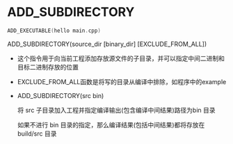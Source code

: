 # ADD\_SUBDIRECTORY



```cpp
ADD_EXECUTABLE(hello main.cpp)
```

ADD\_SUBDIRECTORY(source\_dir \[binary\_dir] \[EXCLUDE\_FROM\_ALL])

* 这个指令用于向当前工程添加存放源文件的子目录，并可以指定中间二进制和目标二进制存放的位置
* EXCLUDE\_FROM\_ALL函数是将写的目录从编译中排除，如程序中的example
*   ADD\_SUBDIRECTORY(src bin)

    将 src 子目录加入工程并指定编译输出(包含编译中间结果)路径为bin 目录

    如果不进行 bin 目录的指定，那么编译结果(包括中间结果)都将存放在build/src 目录

